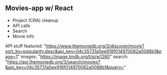 ##  Movies-app w/ React 


-    Project (CRA) cleanup
-    API calls
-    Search 
-    Movie info

API stuff
featured: "https://www.themoviedb.org/3/discover/movie?sort_by=popularity.desc&api_key=04c35731a5ee918f014970082a0088b1&page=1"
images: "https://image.tmdb.org/t/p/w1280"
search: "https://api.themoviedb.org/3/search/movies?&api_key=04c35731a5ee918f014970082a0088b1&query="